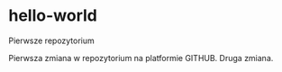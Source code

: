 # hello-world
Pierwsze repozytorium

Pierwsza zmiana w repozytorium na platformie GITHUB.
Druga zmiana.
